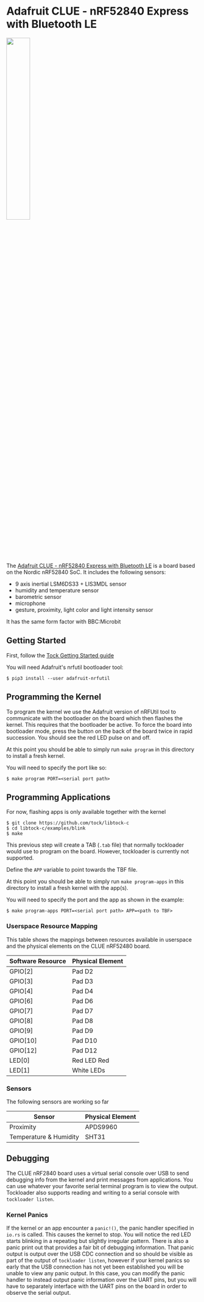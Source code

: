 Adafruit CLUE - nRF52840 Express with Bluetooth LE
==================================================

<img src="https://cdn-learn.adafruit.com/assets/assets/000/087/843/medium640/adafruit_products_Clue_top_angle.jpg?1580406577" width="35%">

The [Adafruit CLUE - nRF52840 Express with Bluetooth LE](https://www.adafruit.com/product/4500) is a
board based on the Nordic nRF52840 SoC. It includes the
following sensors:

- 9 axis inertial LSM6DS33 + LIS3MDL sensor
- humidity and temperature sensor
- barometric sensor
- microphone
- gesture, proximity, light color and light intensity sensor

It has the same form factor with BBC:Microbit

## Getting Started

First, follow the [Tock Getting Started guide](../../doc/Getting_Started.md)

You will need Adafruit's nrfutil bootloader tool:

```shell
$ pip3 install --user adafruit-nrfutil
```

## Programming the Kernel

To program the kernel we use the Adafruit version of nRFUtil tool to communicate with the bootloader
on the board which then flashes the kernel. This requires that the bootloader be
active. To force the board into bootloader mode, press the button on the back of the board
twice in rapid succession. You should see the red LED pulse on and off.

At this point you should be able to simply run `make program` in this directory
to install a fresh kernel.

You will need to specify the port like so:

```
$ make program PORT=<serial port path>
```

## Programming Applications

For now, flashing apps is only available together with the kernel

```
$ git clone https://github.com/tock/libtock-c
$ cd libtock-c/examples/blink
$ make
```

This previous step will create a TAB (`.tab` file) that normally tockloader
would use to program on the board. However, tockloader is currently not
supported.

Define the `APP` variable to point towards the TBF file.

At this point you should be able to simply run `make program-apps` in this directory
to install a fresh kernel with the app(s).

You will need to specify the port and the app as shown in the example:

```
$ make program-apps PORT=<serial port path> APP=<path to TBF>
```

### Userspace Resource Mapping

This table shows the mappings between resources available in userspace
and the physical elements on the CLUE nRF52480 board.

| Software Resource | Physical Element    |
|-------------------|---------------------|
| GPIO[2]           | Pad D2              |
| GPIO[3]           | Pad D3              |
| GPIO[4]           | Pad D4              |
| GPIO[6]           | Pad D6              |
| GPIO[7]           | Pad D7              |
| GPIO[8]           | Pad D8              |
| GPIO[9]           | Pad D9              |
| GPIO[10]          | Pad D10             |
| GPIO[12]          | Pad D12             |
| LED[0]            | Red LED Red         |
| LED[1]            | White LEDs          |

### Sensors

The following sensors are working so far

| Sensor | Physical Element    |
|-------------------|---------------------|
| Proximity           | APDS9960              |
| Temperature & Humidity | SHT31 |


## Debugging

The CLUE nRF2840 board uses a virtual serial console over USB to send debugging info
from the kernel and print messages from applications. You can use whatever your
favorite serial terminal program is to view the output. Tockloader also
supports reading and writing to a serial console with `tockloader listen`.

### Kernel Panics

If the kernel or an app encounter a `panic!()`, the panic handler specified in
`io.rs` is called. This causes the kernel to stop. You will notice the red
LED starts blinking in a repeating but slightly irregular pattern. There is also
a panic print out that provides a fair bit of debugging information. That panic
output is output over the USB CDC connection and so should be visible as part
of the output of `tockloader listen`, however if your kernel panics so early
that the USB connection has not yet been established you will be unable to view
any panic output. In this case, you can modify the panic handler to instead
output panic information over the UART pins, but you will have to separately interface
with the UART pins on the board in order to observe the serial output.
